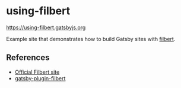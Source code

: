 # using-filbert

https://using-filbert.gatsbyjs.org

Example site that demonstrates how to build Gatsby sites with
[filbert](https://github.com/kuldeepkeshwar/filbert-js).

## References

- [Official Filbert site](https://filbert-js.vercel.app/docs/introduction)
- [gatsby-plugin-filbert](https://www.gatsbyjs.org/packages/gatsby-plugin-filbert/)
